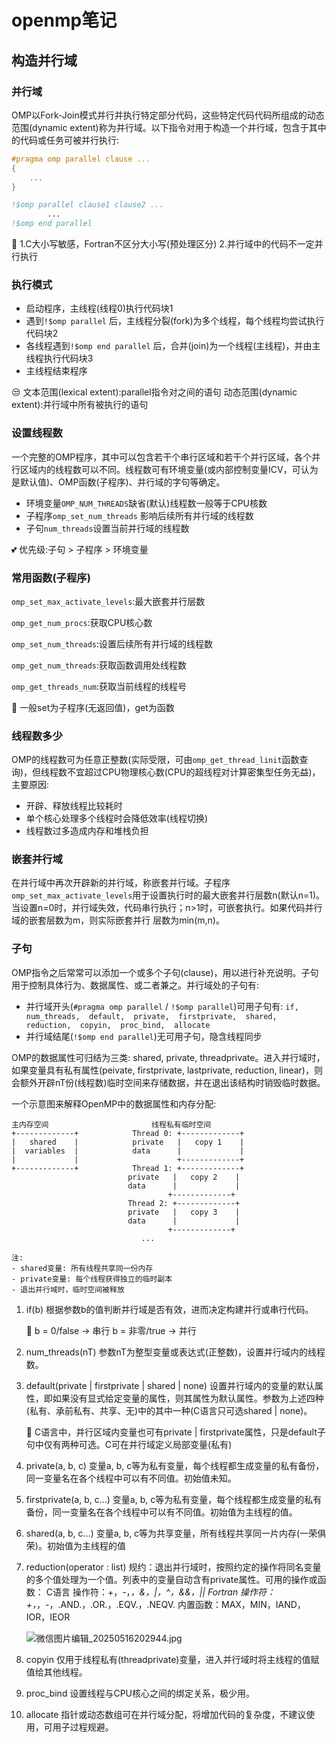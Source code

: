 # openmp笔记

## 构造并行域

### 并行域

OMP以Fork-Join模式并行并执行特定部分代码，这些特定代码代码所组成的动态范围(dynamic extent)称为并行域。以下指令对用于构造一个并行域，包含于其中的代码或任务可被并行执行:

```c
#pragma omp parallel clause ...
{
	...
}
```

```fortran
!$omp parallel clause1 clause2 ...
		...
!$omp end parallel
```

<aside>
📖 1.C大小写敏感，Fortran不区分大小写(预处理区分)
2.并行域中的代码不一定并行执行

</aside>

### 执行模式

- 启动程序，主线程(线程0)执行代码块1
- 遇到`!$omp parallel` 后，主线程分裂(fork)为多个线程，每个线程均尝试执行代码块2
- 各线程遇到`!$omp end parallel` 后，合并(join)为一个线程(主线程)，并由主线程执行代码块3
- 主线程结束程序

<aside>
😒 文本范围(lexical extent):parallel指令对之间的语句
动态范围(dynamic extent):并行域中所有被执行的语句

</aside>

### 设置线程数

一个完整的OMP程序，其中可以包含若干个串行区域和若干个并行区域，各个并行区域内的线程数可以不同。线程数可有环境变量(或内部控制变量ICV，可认为是默认值)、OMP函数(子程序)、并行域的字句等确定。

- 环境变量`OMP_NUM_THREADS`缺省(默认)线程数一般等于CPU核数
- 子程序`omp_set_num_threads` 影响后续所有并行域的线程数
- 子句`num_threads`设置当前并行域的线程数

<aside>
💕 优先级:子句 > 子程序 > 环境变量

</aside>

### 常用函数(子程序)

`omp_set_max_activate_levels`:最大嵌套并行层数

`omp_get_num_procs`:获取CPU核心数

`omp_set_num_threads`:设置后续所有并行域的线程数

`omp_get_num_threads`:获取函数调用处线程数

`omp_get_threads_num`:获取当前线程的线程号

<aside>
🥯 一般set为子程序(无返回值)，get为函数

</aside>

### 线程数多少

OMP的线程数可为任意正整数(实际受限，可由`omp_get_thread_linit`函数查询)，但线程数不宜超过CPU物理核心数(CPU的超线程对计算密集型任务无益)，主要原因:

- 开辟、释放线程比较耗时
- 单个核心处理多个线程时会降低效率(线程切换)
- 线程数过多造成内存和堆栈负担

### 嵌套并行域

在并行域中再次开辟新的并行域，称嵌套并行域。子程序`omp_set_max_activate_levels`用于设置执行时的最大嵌套并行层数n(默认n=1)。当设置n=0时，并行域失效，代码串行执行；n>1时，可嵌套执行。如果代码并行域的嵌套层数为m，则实际嵌套并行 层数为min(m,n)。

### 子句

OMP指令之后常常可以添加一个或多个子句(clause)，用以进行补充说明。子句用于控制具体行为、数据属性、或二者兼之。并行域处的子句有:

- 并行域开头(`#pragma omp parallel` / `!$omp parallel`)可用子句有: `if,  num_threads,  default,  private,  firstprivate,  shared,  reduction,  copyin,  proc_bind,  allocate`
- 并行域结尾(`!$omp end parallel`)无可用子句，隐含线程同步

OMP的数据属性可归结为三类: shared,  private,  threadprivate。进入并行域时，如果变量具有私有属性(peivate,  firstprivate,  lastprivate,  reduction,  linear)，则会额外开辟nT份(线程数)临时空间来存储数据，并在退出该结构时销毁临时数据。

一个示意图来解释OpenMP中的数据属性和内存分配:

```
主内存空间                       线程私有临时空间
+-------------+            Thread 0: +-------------+
|   shared    |            private   |   copy 1    |
|  variables  |            data      |             |
|             |                      +-------------+
+-------------+            Thread 1: +-------------+
                          private   |   copy 2    |
                          data      |             |
                                   +-------------+
                          Thread 2: +-------------+
                          private   |   copy 3    |
                          data      |             |
                                   +-------------+
                             ...

注: 
- shared变量: 所有线程共享同一份内存
- private变量: 每个线程获得独立的临时副本
- 退出并行域时，临时空间被释放
```

1. if(b)
根据参数b的值判断并行域是否有效，进而决定构建并行或串行代码。
    
    <aside>
    🥘  b = 0/false → 串行
     b = 非零/true → 并行
    
    </aside>
    
2. num_threads(nT)
参数nT为整型变量或表达式(正整数)，设置并行域内的线程数。
3. default(private | firstprivate | shared | none)
设置并行域内的变量的默认属性，即如果没有显式给定变量的属性，则其属性为默认属性。参数为上述四种(私有、承前私有、共享、无)中的其中一种(C语言只可选shared | none)。
    
    <aside>
    🦇 C语言中，并行区域内变量也可有private | firstprivate属性，只是default子句中仅有两种可选。C可在并行域定义局部变量(私有)
    
    </aside>
    
4. private(a, b, c)
变量a, b, c等为私有变量，每个线程都生成变量的私有备份，同一变量名在各个线程中可以有不同值。初始值未知。
5. firstprivate(a, b, c…)
变量a, b, c等为私有变量，每个线程都生成变量的私有备份，同一变量名在各个线程中可以有不同值。初始值为主线程的值。
6. shared(a, b, c…)
变量a, b, c等为共享变量，所有线程共享同一片内存(一荣俱荣)。初始值为主线程的值
7. reduction(operator : list)
规约：退出并行域时，按照约定的操作将同名变量的多个值处理为一个值。列表中的变量自动含有private属性。可用的操作或函数：
C语言
操作符：+，-，*，&，|，^，&&，||
Fortran
操作符：+，*，-，.AND.，.OR.，.EQV.，.NEQV.
内置函数：MAX，MIN，IAND，IOR，IEOR
    
    ![微信图片编辑_20250516202944.jpg](%E5%BE%AE%E4%BF%A1%E5%9B%BE%E7%89%87%E7%BC%96%E8%BE%91_20250516202944.jpg)
    
8. copyin
仅用于线程私有(threadprivate)变量，进入并行域时将主线程的值赋值给其他线程。
9. proc_bind
设置线程与CPU核心之间的绑定关系，极少用。
10. allocate
指针或动态数组可在并行域分配，将增加代码的复杂度，不建议使用，可用子过程规避。